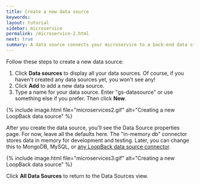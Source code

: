 ```yaml
---
title: Create a new data source
keywords:
layout: tutorial
sidebar: microservice
permalink: /microservice-2.html
next: true
summary: A data source connects your microservice to a back-end data store such as a database, a SOAP service, or REST API. A project may have any number of data sources.
---
```


Follow these steps to create a new data source:

1. Click **Data sources** to display all your data sources.  Of course, if you haven't created any data sources yet, you won't see any!  
1. Click **Add** to add a new data source.
1. Type a name for your data source.  Enter "gs-datasource" or use something else if you prefer. Then click **New**.

{% include image.html file="microservices2.gif" alt="Creating a new LoopBack data source" %}

After you create the data source, you'll see the Data Source properties page.
For now, leave all the defaults here.  The "in-memory db" connector stores data in memory for development and testing.  Later, you can change this to MongoDB, MySQL, or [any LoopBack data source connector](http://loopback.io/doc/en/lb2/Connectors-reference.html).

{% include image.html file="microservices3.gif" alt="Creating a new LoopBack data source" %}

Click **All Data Sources** to return to the Data Sources view.
